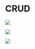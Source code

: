 # CRUD
<p> <img src="https://img.shields.io/badge/Editor-Visual Studio Code-teal?logo=visual-studio-code&style=flat" /> </p>
<p> <img src="https://img.shields.io/badge/Language-C-teal?logo=c&style=flat" /> </p>
<p> <img src="https://img.shields.io/badge/DB Engine-SQLite3-teal?logo=SQLite&style=flat" /> </p>